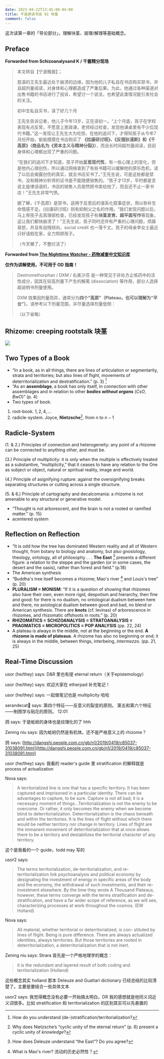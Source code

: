 ```yaml
---
date: 2023-04-22T13:45:00-04:00
title: 千高原读书会 01 块茎
comment: false
---
```


这次读第一章的「导论部分」，理解块茎、层理/解理等基础概念。

## Preface

**Forwarded from Schizoanalysand K / 千酱精分现场**

> 本文转自【宁波晚报】；
> 
> 慈溪的王先生最近处于崩溃的边缘，因为他的儿子私自在书店购买禁书，并且超剂量阅读，对身体和心理都造成了严重后果。为此，他通过各种渠道对出售书籍的书店进行了投诉，希望讨一个说法，也希望此类情况能引发社会的关注。
> 
> 初中生私自买书，读了好几个月
> 
> 王先生告诉记者，他儿子今年13岁，正在读初一。“上个月底，孩子在学校表现有点反常，不愿意上思政课，老师经过检查，发现他课桌里有不少后现代书籍。”这一发现让王先生大为吃惊，在他的追问下，才得知孩子从今年7月份开始，偷偷摸摸在书店购买了 **《拉康研讨班》、《反俄狄浦斯》和《千高原》（商品名为《资本主义与精神分裂》）**，而且长时间超剂量阅读，目前身体和心理都出现了严重的问题。
> 
> “在我们的追问下才知道，孩子开始**反思现代性**，有一些心理上的变化，但是他内心很创伤，所以通过网络查到了有些书籍可以缓解他的原乐危机，读了以后会揭露创伤的真实，就去书店买书了。”王先生说，可是这些都是禁书，没有精神分析师的证书是不能随便销售的。“孩子才13岁，平时都是言说主旋律话语的，书店的销售人员居然把书卖给他了，而且还不止一家书店！”王先生非常气愤。
> 
> 据了解，《千高原》是禁书，适用于反思后的谱系化叙事症状，用以弥补生命情感不足。《拉康研讨班》则有抑制父之名的作用。“我们发现问题以后，马上带孩子去真理部检查，已经发现孩子有**块茎发育、超平面写作**等现象，这让我们都快崩溃了！”王先生说，孩子同时还伴有严重的心理问题，烦躁易怒，并且有自残倾向，social credit 也一落千丈。孩子的母亲李女士最近只好请假在家，全力照顾孩子。
>
> （今天懒了，不整烂活了）

**Forwarded from [The Nighttime Watcher - 药物减害中文知识库](https://https://t.me/HarmReduction_ZH)**

**仅作为讲解使用，不可用于 OD 指南！**

> Dextromethorphan / DXM / 右美沙芬 是一种常见于非处方止咳药中的活性成分，因其在较高剂量下产生的解离 (dissociation) 等作用，部分人选择超说明书剂量使用。
> 
> DXM 效果因剂量而异，通常分为**四个“高原”（Plateau，也可以理解为“平台”）**。请参考以下剂量范围，并尽量选择剂量低侧：
> 
> （以下省略）

## Rhizome: creeping rootstalk 块茎

![](https://cdn.britannica.com/95/172895-050-69C255EE/portion-Ginger-ginger-root-stem.jpg)

## Two Types of a Book

- “In a book, as in all things, there are lines of articulation or segmentarity, strata and territories; but also lines of flight, movements of deterritorialization and destratification.” (p. 3) [^0]
- “As an **assemblage**, a book has only itself, in connection with other assemblages and in relation to other ***bodies without organs*** (*CsO*, *BwO*)” (p. 4)
- Two types of book: 
1. root-book. $1, 2, 4, ...$
2. radicle-system. Joyce, **Nietzsche**[^1]. from $n$ to $n-1$

## Radicle-System

(1. & 2.) Principles of connection and heterogeneity: any point of a rhizome can be connected to anything other, and must be.

(3.) Principle of multiplicity: it is only when the multiple is effectively treated as a substantive, “multiplicity,” that it ceases to have any relation to the One as subject or object, natural or spiritual reality, image and world.

(4.) Principle of asignifying rupture: against the oversignifying breaks separating structures or cutting across a single structure.

(5. & 6.) Principle of cartography and decalcomania: a rhizome is not amenable to any structural or generative model.

- “Thought is not arborescent, and the brain is not a rooted or ramified matter.” (p. 15)
- acentered system

## Reflection on Reflection

- “It is odd how the tree has dominated Western reality and all of Western thought, from botany to biology and anatomy, but also gnosiology, theology, ontology, all of philosophy . . . **The East** [^2] presents a different figure: a relation to the steppe and the garden (or in some cases, the desert and the oasis), rather than forest and field.” (p.18)
- The American synthesis
- “Buddha's tree itself becomes a rhizome; Mao's river [^3] and  Louis's tree” (p. 20)
- **PLURALISM = MONISM**: “If it is a question of showing that rhizomes also have their own, even more rigid, despotism and hierarchy, then fine and good: for there is no dualism, no ontological dualism between here and there, no axiological dualism between good and bad, no blend or American synthesis. There are **knots** (cf. levinas) of arborescence in rhizomes, and rhizomatic offshoots in roots.” (p. 20)
- **RHIZOMATICS = SCHIZOANALYSIS = STRATOANALYSIS = PRAGMATICS = MICROPOLITICS = POP ANALYSIS** (pp. 22, 24)
- A plateau is always in the middle, not at the beginning or the end. **A rhizome is made of plateaus**. A rhizome has also no beginning or end; it is always in the middle, between things, interbeing, *intermezzo*. (pp. 21, 25)


[^0]: How do you understand (de-)stratification/territorialization?
[^1]: Why does Nietzsche’s “cyclic unity of the eternal return” (p. 6) present a cyclic unity of *knowledge*?
[^2]: How does Deleuze understand “the East”? Do you agree?
[^3]: What is Mao's river? 流动的历史必然性？

## Real-Time Discussion

usor (he/they) says: D&R 里也有提 eternal return（关于epistemology）

usor (he/they) says: 欢迎大家在 etherpad 补充笔记！

usor (he/they) says: 一起做笔记也是 multiplicity 哈哈 

serandecat🍥 says: 第四个特征——反意义的裂变的原则。 第五和第六个特征——制图学与贴花的原则。 12:01

鸽 says: 于是蚯蚓的身体也是纹理化的了 hhh 

Zening niu says: 因为蚯蚓仍然是有机体。还不是严格意义上的 rhizome？

鸽 says: [http://dangshi.people.com.cn/gb/n1/2019/0419/c85037-31038091.html](http://dangshi.people.com.cn/gb/n1/2019/0419/c85037-31038091.html) 

usor (he/they) says: 我看的 reader's guide 里 stratification 的解释就是 process of actualization

Nova says: 
> A territorialized line is one that has a specific territory. It has been captured and imprisoned in a particular identity. There can be advantages to capture, to be sure. Capture is not all bad; it is a necessary moment of things...Territorialization is not the enemy to be overcome. Or rather, it only becomes the enemy when we become blind to deterritorialization. Deterritorialization is the chaos beneath and within the territories. It is the lines of flight without which there would be neither territory nor change in territory. Lines of flight are the immanent movement of deterritorialization that at once allows there to be a territory and destabilizes the territorial character of any territory.

这个是我看的一个 guide，todd may 写的

usor2 says: 
> The terms territorialization, de-territorialization, and re-territorialization link psychoanalysis and political economy by designating the investment of energy in specific areas of the body and the economy, the withdrawal of such investments, and their re-investment elsewhere. By the time they wrote A Thousand Plateaus, however, these terms converge with the terms stratification and de-stratification, and have a far wider scope of reference, as we will see, characterizing processes at work throughout the cosmos. (EW Holland)

Nova says: 
> All material, whether territorial or deterritorialized, is con- stituted by lines of flight. Being is pure difference. There are always actualized identities, always territories. But those territories are rooted in deterritorialization, a deterritorialization that is not inert.

Zening niu says: Strara 首先是一个严格地理学的概念：
> it is the redundant and layered result of both coding and territorialization (Holland)

这些概念其实 holland 那本 Deleuze and Guattari dictionary 已经总结的比较清楚了。主要是要结合一些具体文本

usor2 says: 我觉得概念没有必要一开始搞太明白，DR 我的感想就是他同义词近义词很多。比如 stratification 和 territorialization 的区别其实可以先悬置的
